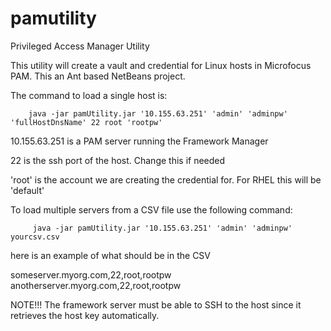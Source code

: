 # pamutility
Privileged Access Manager Utility

This utility will create a vault and credential for Linux hosts in Microfocus PAM.  This an Ant based NetBeans project.

The command to load a single host is:

        java -jar pamUtility.jar '10.155.63.251' 'admin' 'adminpw' 'fullHostDnsName' 22 root 'rootpw'


10.155.63.251 is a PAM server running the Framework Manager

22 is the ssh port of the host. Change this if needed

'root' is the account we are creating the credential for. For RHEL this will be 'default'


To load multiple servers from a CSV file use the following command:

         java -jar pamUtility.jar '10.155.63.251' 'admin' 'adminpw' yourcsv.csv


here is an example of what should be in the CSV

someserver.myorg.com,22,root,rootpw
anotherserver.myorg.com,22,root,rootpw


NOTE!!! The framework server must be able to SSH to the host since it retrieves the host key automatically.

